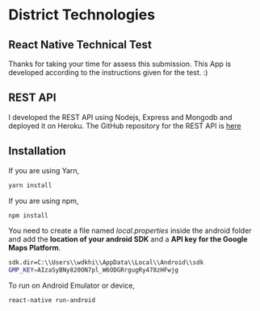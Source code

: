 # District Technologies

## React Native Technical Test

Thanks for taking your time for assess this submission. This App is developed according to the instructions given for the test. :)

## REST API

I developed the REST API using Nodejs, Express and Mongodb and deployed it on Heroku.
The GitHub repository for the REST API is [here](https://github.com/HiranTharinda/DistrictRESTAPI)

## Installation

If you are using Yarn,

```bash
yarn install
```

If you are using npm,

```bash
npm install
```

You need to create a file named _local.properties_ inside the android folder and add the **location of your android SDK** and a **API key for the Google Maps Platform**.

```bash
sdk.dir=C:\\Users\\wdkhi\\AppData\\Local\\Android\\sdk
GMP_KEY=AIzaSyBNy820ON7pl_W6ODGRrgugRy478zHFwjg
```

To run on Android Emulator or device,

```bash
react-native run-android
```
